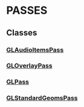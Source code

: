 # PASSES
## Classes
### [GLAudioItemsPass](api/Renderer/Passes/GLAudioItemsPass.md)
### [GLOverlayPass](api/Renderer/Passes/GLOverlayPass.md)
### [GLPass](api/Renderer/Passes/GLPass.md)
### [GLStandardGeomsPass](api/Renderer/Passes/GLStandardGeomsPass.md)

